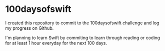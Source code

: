# 100daysofswift
I created this repository to commit to the 100daysofswift challenge and log my progress on Github.

I'm planning to learn Swift by commiting to learn through reading or coding for at least 1 hour everyday for the next 100 days.


